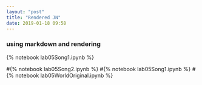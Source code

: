 ```yaml
---
layout: "post"
title: "Rendered JN"
date: 2019-01-18 09:58
---
```

### using markdown and rendering

{% notebook   lab05Song1.ipynb %}

#{% notebook   lab05Song2.ipynb %}
#{% notebook   lab05Song1.ipynb %}
#{% notebook   lab05WorldOriginal.ipynb %}
